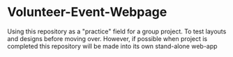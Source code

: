 # Volunteer-Event-Webpage
Using this repository as a "practice" field for a group project. To test layouts and designs before moving over. However, if possible when project is completed this repository will be made into its own stand-alone web-app
